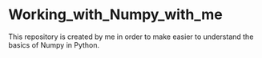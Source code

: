 # Working_with_Numpy_with_me
This repository is created by me in order to make easier to understand the basics of Numpy in Python.
